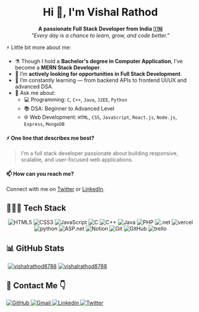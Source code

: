 <h1 align="center" color:white;>Hi 👋, I'm Vishal Rathod</h1>
<!-- <h3 align="center">A passionate Software Developer from India</h3> -->
<p align="center">
  <b>A passionate Full Stack Developer from India 🇮🇳</b><br/>
  <em>"Every day is a chance to learn, grow, and code better."</em>
</p>


⚡ Little bit more about me:

- ⚗️ Though I hold a **Bachelor's degree in Computer Application**, I’ve become a **MERN Stack Developer**.
- 🌱 I’m **actively looking for opportunities in Full Stack Development**.
- 📖 I’m constantly learning — from backend APIs to frontend UI/UX and advanced DSA.
- 💬 Ask me about:
  - 💻 Programming: `C`, `C++`, `Java`, `J2EE`, `Python`
  - 📚 DSA: Beginner to Advanced Level
  - 🌐 Web Development: `HTML`, `CSS`, `JavaScript`, `React.js`, `Node.js`, `Express`, `MongoDB`

#### ⚡ One line that describes me best? 
> I'm a full stack developer passionate about building responsive, scalable, and user-focused web applications.


#### 📫 How can you reach me?
Connect with me on [Twitter](https://twitter.com/VishalRathod_88) or [LinkedIn](https://www.linkedin.com/in/vishalrathod8788).

## 👨🏻‍💻 Tech Stack
<p align="center">

<img src="https://img.shields.io/badge/HTML5-E34F26?style=for-the-badge&logo=html5&logoColor=white" alt="HTML5"/>
<img src="https://img.shields.io/badge/CSS3-1572B6?style=for-the-badge&logo=css3&logoColor=white" alt="CSS3"/>
<img src="https://img.shields.io/badge/JavaScript-323330?style=for-the-badge&logo=javascript&logoColor=F7DF1E" alt="JavaScript"/>
<img src="https://img.shields.io/badge/C-20232A?style=for-the-badge&logo=C&logoColor=61DAFB" alt="C"/>
<img src="https://img.shields.io/badge/C++-593D88?style=for-the-badge&logo=C++&logoColor=white" alt="C++"/>
<img src="https://img.shields.io/badge/Java-38B2AC?style=for-the-badge&logo=java&logoColor=white" alt="Java"/>
<img src="https://img.shields.io/badge/PHP-663399?style=for-the-badge&logo=php&logoColor=white" alt="PHP"/>
<img src="https://img.shields.io/badge/.net-F59812?style=for-the-badge&logo=.net&logoColor=white" alt=".net"/>
<img src="https://img.shields.io/badge/Vercel-000000?style=for-the-badge&logo=vercel&logoColor=white" alt="vercel"/>
<br/>
<img src="https://img.shields.io/badge/Python-B7472A?style=for-the-badge&logo=python&logoColor=white" alt="python"/>
<img src="https://img.shields.io/badge/ASP.net-191970?style=for-the-badge&logo=.net&logoColor=white" alt="ASP.net"/>
<img src="https://img.shields.io/badge/Notion-000000?style=for-the-badge&logo=notion&logoColor=white" alt="Notion"/>
<img src="https://img.shields.io/badge/Git-E34F26?style=for-the-badge&logo=git&logoColor=white" alt="Git"/>
<img src="https://img.shields.io/badge/GitHub-000000?style=for-the-badge&logo=github&logoColor=white" alt="GitHub"/>
<img src="https://img.shields.io/badge/trello-1572B6?style=for-the-badge&logo=trello&logoColor=white" alt="trello"/>
</p>



## 📊 GitHub Stats
<!-- <p><a href="https://ko-fi.com/Vishal Rathod"> <img align="left" src="https://cdn.ko-fi.com/cdn/kofi3.png?v=3" height="50" width="210" alt="Vishal Rathod" /></a></p><br><br> -->
<p>&nbsp;<a href="https://github.com/vishalrathod8788#gh-dark-mode-only" target="_blank"><img align="center" src="https://github-readme-stats.vercel.app/api?username=vishalrathod8788&count_private=true&show_icons=true&theme=nightowl#gh-dark-mode-only" alt="vishalrathod8788" /></a>
<a href="https://github.com/vishalrathod8788#gh-light-mode-only" target="_blank"><img align="center" src="https://github-readme-stats.vercel.app/api?username=vishalrathod8788&count_private=true&show_icons=true&theme=vue#gh-light-mode-only" alt="vishalrathod8788" /></a>
</p>

<!--<p>&nbsp;<a href="https://github.com/vishalrathod8788#gh-dark-mode-only" target="_blank"><img align="center" src="https://streak-stats.demolab.com?user=vishalrathod8788&theme=nightowl#gh-dark-mode-only" alt="vishalrathod8788"/></a>
<a href="https://github.com/vishalrathod8788#gh-light-mode-only" target="_blank"><img align="center" src="https://streak-stats.demolab.com?user=vishalrathod8788&theme=vue#gh-light-mode-only" alt="vishalrathod8788"/></a> </p>
<br/>

<p><img align="center" src="https://github-readme-streak-stats.herokuapp.com/?user=vishalrathod8788&" alt="vishalrathod8788" /></p>-->

## 📩 Contact Me 👇

<a href="https://github.com/Vishalrathod8788">
    <img src="https://img.shields.io/badge/GitHub-100000?style=for-the-badge&logo=github&logoColor=white" alt="GitHub"/>
</a>

<a href="mailto:coder@vishal.sbs">
    <img src="https://img.shields.io/badge/Gmail-D14836?style=for-the-badge&logo=gmail&logoColor=white" alt="Gmail"/>
</a>

<a href="https://linkedin.com/in/vishalrathod8788">
    <img src="https://img.shields.io/badge/LinkedIn-0077B5?style=for-the-badge&logo=linkedin&logoColor=white" alt="Linkedin"/>
</a>

<a href="https://twitter.com/VishalRathod_88">
    <img src="https://img.shields.io/badge/Twitter-1DA1F2?style=for-the-badge&logo=twitter&logoColor=white" alt="Twitter"/>
</a>
